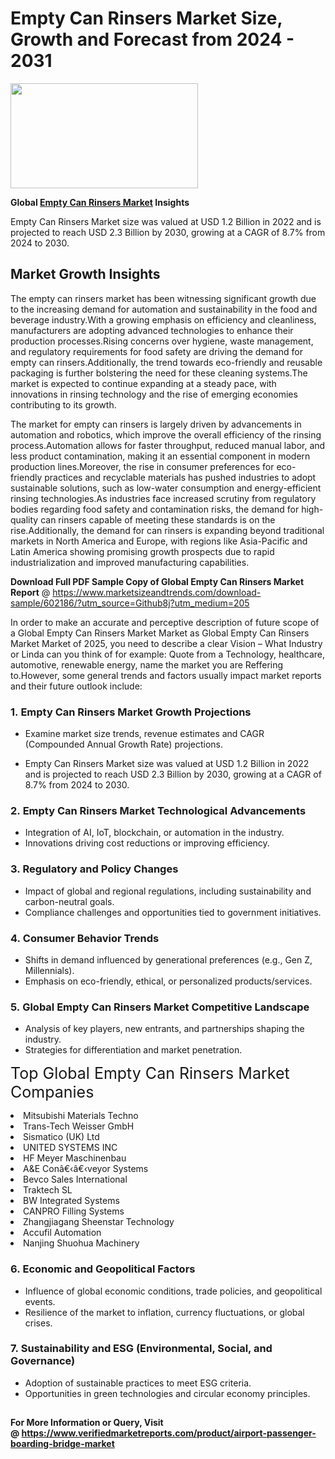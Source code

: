 <H1>Empty Can Rinsers Market Size, Growth and Forecast from 2024 - 2031</H1><img class="aligncenter size-medium wp-image-584254" src="https://thirdeyenews.in/wp-content/uploads/2024/09/Global-Market-Research-300x168.jpeg" alt="" width="300" height="168" /><p><strong>Global&nbsp;<a href="https://www.marketsizeandtrends.com/download-sample/602186/?utm_source=Github8j?utm_medium=205">Empty Can Rinsers Market</a> Insights</strong></p><p>Empty Can Rinsers Market size was valued at USD 1.2 Billion in 2022 and is projected to reach USD 2.3 Billion by 2030, growing at a CAGR of 8.7% from 2024 to 2030.</p><p><h2>Market Growth Insights</h2> <p>The empty can rinsers market has been witnessing significant growth due to the increasing demand for automation and sustainability in the food and beverage industry.With a growing emphasis on efficiency and cleanliness, manufacturers are adopting advanced technologies to enhance their production processes.Rising concerns over hygiene, waste management, and regulatory requirements for food safety are driving the demand for empty can rinsers.Additionally, the trend towards eco-friendly and reusable packaging is further bolstering the need for these cleaning systems.The market is expected to continue expanding at a steady pace, with innovations in rinsing technology and the rise of emerging economies contributing to its growth.</p> <p>The market for empty can rinsers is largely driven by advancements in automation and robotics, which improve the overall efficiency of the rinsing process.Automation allows for faster throughput, reduced manual labor, and less product contamination, making it an essential component in modern production lines.Moreover, the rise in consumer preferences for eco-friendly practices and recyclable materials has pushed industries to adopt sustainable solutions, such as low-water consumption and energy-efficient rinsing technologies.As industries face increased scrutiny from regulatory bodies regarding food safety and contamination risks, the demand for high-quality can rinsers capable of meeting these standards is on the rise.Additionally, the demand for can rinsers is expanding beyond traditional markets in North America and Europe, with regions like Asia-Pacific and Latin America showing promising growth prospects due to rapid industrialization and improved manufacturing capabilities.<p><span class=""><strong>Download Full PDF Sample Copy of Global Empty Can Rinsers Market Report</strong> @ <a href="https://www.marketsizeandtrends.com/download-sample/602186/?utm_source=Github8j?utm_medium=205" target="_blank">https://www.marketsizeandtrends.com/download-sample/602186/?utm_source=Github8j?utm_medium=205</a></span></p><p>In order to make an accurate and perceptive description of future scope of a Global&nbsp;Empty Can Rinsers Market Market as Global&nbsp;Empty Can Rinsers Market Market of 2025, you need to describe a clear Vision &ndash; What Industry or Linda can you think of for example: Quote from a Technology, healthcare, automotive, renewable energy, name the market you are Reffering to.However, some general trends and factors usually impact market reports and their future outlook include:</p><h3>1.&nbsp;<strong>Empty Can Rinsers Market Growth Projections</strong></h3><ul><li>Examine market size trends, revenue estimates and CAGR (Compounded Annual Growth Rate) projections.</li><li><p>Empty Can Rinsers Market size was valued at USD 1.2 Billion in 2022 and is projected to reach USD 2.3 Billion by 2030, growing at a CAGR of 8.7% from 2024 to 2030.</p></li></ul><h3>2.&nbsp;<strong>Empty Can Rinsers Market Technological Advancements</strong></h3><ul><li>Integration of AI, IoT, blockchain, or automation in the industry.</li><li>Innovations driving cost reductions or improving efficiency.</li></ul><h3>3.&nbsp;<strong>Regulatory and Policy Changes</strong></h3><ul><li>Impact of global and regional regulations, including sustainability and carbon-neutral goals.</li><li>Compliance challenges and opportunities tied to government initiatives.</li></ul><h3>4.&nbsp;<strong>Consumer Behavior Trends</strong></h3><ul><li>Shifts in demand influenced by generational preferences (e.g., Gen Z, Millennials).</li><li>Emphasis on eco-friendly, ethical, or personalized products/services.</li></ul><h3>5.&nbsp;<strong>Global Empty Can Rinsers Market Competitive Landscape</strong></h3><ul><li>Analysis of key players, new entrants, and partnerships shaping the industry.</li><li>Strategies for differentiation and market penetration.</li></ul><p data-pm-slice="1 1 []"><span style="color: inherit; font-family: inherit; font-size: 25px;">Top Global Empty Can Rinsers Market Companies</span></p><div class="" data-test-id=""><p><li>Mitsubishi Materials Techno</li><li> Trans-Tech Weisser GmbH</li><li> Sismatico (UK) Ltd</li><li> UNITED SYSTEMS INC</li><li> HF Meyer Maschinenbau</li><li> A&E Conâ€‹â€‹veyor Systems</li><li> Bevco Sales International</li><li> Traktech SL</li><li> BW Integrated Systems</li><li> CANPRO Filling Systems</li><li> Zhangjiagang Sheenstar Technology</li><li> Accufil Automation</li><li> Nanjing Shuohua Machinery</li></p></div><h3>6.&nbsp;<strong>Economic and Geopolitical Factors</strong></h3><ul><li>Influence of global economic conditions, trade policies, and geopolitical events.</li><li>Resilience of the market to inflation, currency fluctuations, or global crises.</li></ul><h3>7.&nbsp;<strong>Sustainability and ESG (Environmental, Social, and Governance)</strong></h3><ul><li>Adoption of sustainable practices to meet ESG criteria.</li><li>Opportunities in green technologies and circular economy principles.</li></ul><h2><strong style="font-size: 14px;">For More Information or Query, Visit @&nbsp;</strong><a style="background-color: #ffffff; font-size: 14px;" href="https://www.marketsizeandtrends.com/report/empty-can-rinsers-market/" target="_blank">https://www.verifiedmarketreports.com/product/airport-passenger-boarding-bridge-market</a></h2>